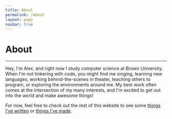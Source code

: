 ```yaml
---
title: About
permalink: /about
layout: page
navbar: true
---
```

<h1 class="font-header is-size-2">About</h1>

---

Hey, I'm Alex, and right now I study computer science at Brown University. When I'm not tinkering with code, you might find me singing, learning new languages, working behind-the-scenes in theater, teaching others to program, or exploring the environments around me. My best work often comes at the intersection of my many interests, and I'm excited to get out into the world and make awesome things!

For now, feel free to check out the rest of this website to see some [things I've written](posts.html) or [things I've made](projects.html).
